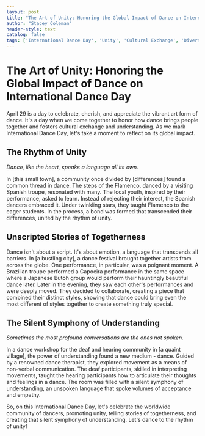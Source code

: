 ```yaml
---
layout: post
title: "The Art of Unity: Honoring the Global Impact of Dance on International Dance Day"
author: "Stacey Coleman"
header-style: text
catalog: false
tags: ['International Dance Day', 'Unity', 'Cultural Exchange', 'Diversity', 'Art', 'Community', 'Dance', 'Celebration']
---
```


# The Art of Unity: Honoring the Global Impact of Dance on International Dance Day

April 29 is a day to celebrate, cherish, and appreciate the vibrant art form of dance. It's a day when we come together to honor how dance brings people together and fosters cultural exchange and understanding. As we mark International Dance Day, let's take a moment to reflect on its global impact.

## The Rhythm of Unity

*Dance, like the heart, speaks a language all its own.*

In [this small town], a community once divided by [differences] found a common thread in dance. The steps of the Flamenco, danced by a visiting Spanish troupe, resonated with many. The local youth, inspired by their performance, asked to learn. Instead of rejecting their interest, the Spanish dancers embraced it. Under twinkling stars, they taught Flamenco to the eager students. In the process, a bond was formed that transcended their differences, united by the rhythm of unity.

## Unscripted Stories of Togetherness

Dance isn't about a script. It's about emotion, a language that transcends all barriers. In [a bustling city], a dance festival brought together artists from across the globe. One performance, in particular, was a poignant moment. A Brazilian troupe performed a Capoeira performance in the same space where a Japanese Butoh group would perform their hauntingly beautiful dance later. Later in the evening, they saw each other's performances and were deeply moved. They decided to collaborate, creating a piece that combined their distinct styles, showing that dance could bring even the most different of styles together to create something truly special.

## The Silent Symphony of Understanding

*Sometimes the most profound conversations are the ones not spoken.*

In a dance workshop for the deaf and hearing community in [a quaint village], the power of understanding found a new medium - dance. Guided by a renowned dance therapist, they explored movement as a means of non-verbal communication. The deaf participants, skilled in interpreting movements, taught the hearing participants how to articulate their thoughts and feelings in a dance. The room was filled with a silent symphony of understanding, an unspoken language that spoke volumes of acceptance and empathy.

So, on this International Dance Day, let's celebrate the worldwide community of dancers, promoting unity, telling stories of togetherness, and creating that silent symphony of understanding. Let's dance to the rhythm of unity!
